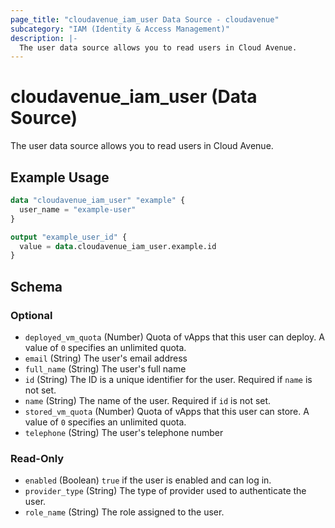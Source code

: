 ```yaml
---
page_title: "cloudavenue_iam_user Data Source - cloudavenue"
subcategory: "IAM (Identity & Access Management)"
description: |-
  The user data source allows you to read users in Cloud Avenue.
---
```


# cloudavenue_iam_user (Data Source)

The user data source allows you to read users in Cloud Avenue.

## Example Usage

```terraform
data "cloudavenue_iam_user" "example" {
  user_name = "example-user"
}

output "example_user_id" {
  value = data.cloudavenue_iam_user.example.id
}
```

<!-- schema generated by tfplugindocs -->
## Schema

### Optional

- `deployed_vm_quota` (Number) Quota of vApps that this user can deploy. A value of `0` specifies an unlimited quota.
- `email` (String) The user's email address
- `full_name` (String) The user's full name
- `id` (String) The ID is a unique identifier for the user. Required if `name` is not set.
- `name` (String) The name of the user. Required if `id` is not set.
- `stored_vm_quota` (Number) Quota of vApps that this user can store. A value of `0` specifies an unlimited quota.
- `telephone` (String) The user's telephone number

### Read-Only

- `enabled` (Boolean) `true` if the user is enabled and can log in.
- `provider_type` (String) The type of provider used to authenticate the user.
- `role_name` (String) The role assigned to the user.

